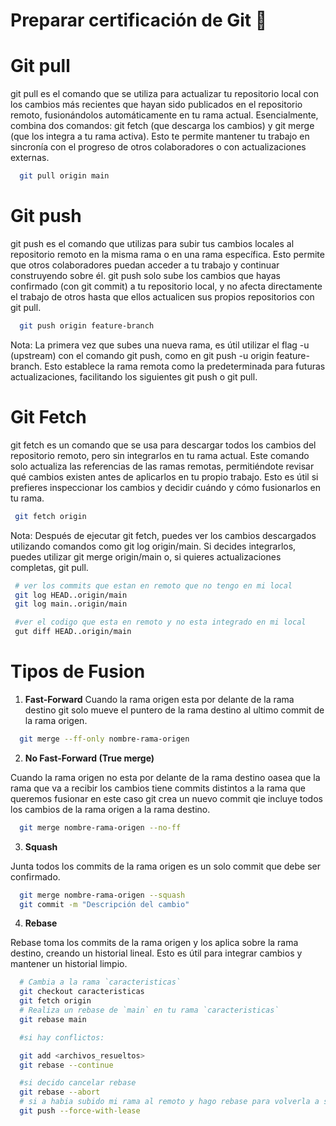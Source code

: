 # Preparar certificación de Git 🤖

# Git pull

git pull es el comando que se utiliza para actualizar tu repositorio local con los cambios más recientes que hayan sido publicados en el repositorio remoto, fusionándolos automáticamente en tu rama actual. Esencialmente, combina dos comandos: git fetch (que descarga los cambios) y git merge (que los integra a tu rama activa). Esto te permite mantener tu trabajo en sincronía con el progreso de otros colaboradores o con actualizaciones externas.

```bash
  git pull origin main
```
# Git push

git push es el comando que utilizas para subir tus cambios locales al repositorio remoto en la misma rama o en una rama específica. Esto permite que otros colaboradores puedan acceder a tu trabajo y continuar construyendo sobre él. git push solo sube los cambios que hayas confirmado (con git commit) a tu repositorio local, y no afecta directamente el trabajo de otros hasta que ellos actualicen sus propios repositorios con git pull.

```bash
  git push origin feature-branch
```
Nota: La primera vez que subes una nueva rama, es útil utilizar el flag -u (upstream) con el comando git push, como en git push -u origin feature-branch. Esto establece la rama remota como la predeterminada para futuras actualizaciones, facilitando los siguientes git push o git pull.

# Git Fetch

git fetch es un comando que se usa para descargar todos los cambios del repositorio remoto, pero sin integrarlos en tu rama actual. Este comando solo actualiza las referencias de las ramas remotas, permitiéndote revisar qué cambios existen antes de aplicarlos en tu propio trabajo. Esto es útil si prefieres inspeccionar los cambios y decidir cuándo y cómo fusionarlos en tu rama.

```bash
 git fetch origin
```
Nota: Después de ejecutar git fetch, puedes ver los cambios descargados utilizando comandos como git log origin/main. Si decides integrarlos, puedes utilizar git merge origin/main o, si quieres actualizaciones completas, git pull.

```bash
 # ver los commits que estan en remoto que no tengo en mi local
 git log HEAD..origin/main
 git log main..origin/main

 #ver el codigo que esta en remoto y no esta integrado en mi local
 gut diff HEAD..origin/main
```

# Tipos de Fusion

1. **Fast-Forward** 
Cuando la rama origen esta por delante de la rama destino git solo mueve el puntero de la rama destino al ultimo commit de la rama origen.
  
```bash
  git merge --ff-only nombre-rama-origen
```

    
2. **No Fast-Forward (True merge)**

Cuando la rama origen no esta por delante de la rama destino oasea que la rama que va a recibir los cambios tiene commits distintos a la rama que queremos fusionar en este caso git crea un nuevo commit qie incluye todos los cambios de la rama origen a la rama destino.

```bash
  git merge nombre-rama-origen --no-ff
```

3. **Squash**

Junta todos los commits de la rama origen es un  solo commit que debe ser confirmado.

```bash
  git merge nombre-rama-origen --squash
  git commit -m "Descripción del cambio"
```

4. **Rebase**

Rebase toma los commits de la rama origen y los aplica sobre la rama destino, creando un historial lineal. Esto es útil para integrar cambios y mantener un historial limpio.

```bash
  # Cambia a la rama `caracteristicas`
  git checkout caracteristicas
  git fetch origin
  # Realiza un rebase de `main` en tu rama `caracteristicas`
  git rebase main

  #si hay conflictos:

  git add <archivos_resueltos>
  git rebase --continue

  #si decido cancelar rebase 
  git rebase --abort
  # si a habia subido mi rama al remoto y hago rebase para volverla a subir a remoto ya que se requiere forzar para sobreescribir el historial remoto 
  git push --force-with-lease
```
